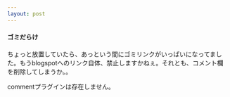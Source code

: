 ```yaml
---
layout: post
---
```

<h4>ゴミだらけ</h4>
<p>ちょっと放置していたら、あっという間にゴミリンクがいっぱいになってました。もうblogspotへのリンク自体、禁止しますかねぇ。それとも、コメント欄を削除してしまうか。。</p>
<p><span class="error">commentプラグインは存在しません。</span> </p>
